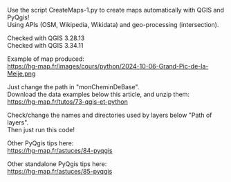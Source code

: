 Use the script CreateMaps-1.py to create maps automatically with QGIS and PyQgis!
<br>
Using APIs (OSM, Wikipedia, Wikidata) and geo-processing (intersection).

Checked with QGIS 3.28.13<br>
Checked with QGIS 3.34.11

Example of map produced:<br>https://hg-map.fr/images/cours/python/2024-10-06-Grand-Pic-de-la-Meije.png

Just change the path in "monCheminDeBase".<br>
Download the data examples below this article, and unzip them:<br>
https://hg-map.fr/tutos/73-qgis-et-python

Check/change the names and directories used by layers below "Path of layers".
<br>Then just run this code!
<br>

Other PyQgis tips here:<br>https://hg-map.fr/astuces/84-pyqgis
<br>

Other standalone PyQgis tips here:<br>https://hg-map.fr/astuces/85-pyqgis
